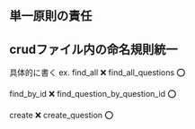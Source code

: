 ## 単一原則の責任


## crudファイル内の命名規則統一

具体的に書く
ex.
find_all ❌
find_all_questions ⭕️

find_by_id ❌
find_question_by_question_id ⭕️

create ❌
create_question ⭕️

